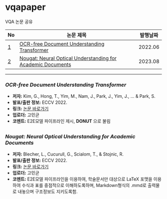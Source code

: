 # vqapaper
VQA 논문 공유

|No| 논문 제목                                                | 발행날짜   | 
|---| -------------------------------------------------------- | :-------: | 
|[1](#a1)| [OCR-free Document Understanding Transformer](https://arxiv.org/abs/2111.15664)     |     2022.06     | 
|[2](#a2)| [ Nougat: Neural Optical Understanding for Academic Documents](https://arxiv.org/abs/2308.13418)     |     2023.08     |

---
### *OCR-free Document Understanding Transformer*
- **저자:** Kim, G., Hong, T., Yim, M., Nam, J., Park, J., Yim, J., ... & Park, S.  
- **발표/출판 정보:** ECCV 2022.
- **링크:** [논문 바로가기](https://arxiv.org/abs/2111.15664) 
- **업로더:** 고민균
- **코멘트:** E2E모델 파이프라인 제시, **DONUT** 으로 불림
  
<a id="a1"></a>
---
### *Nougat: Neural Optical Understanding for Academic Documents*
- **저자:** Blecher, L., Cucurull, G., Scialom, T., & Stojnic, R.
- **발표/출판 정보:** ECCV 2022.
- **링크:** [논문 바로가기](https://arxiv.org/abs/2308.13418)
- **업로더:** 고민균
- **코멘트:** E2E모델 파이프라인을 이용하여, 학술문서만 대상으로 LaTeX 포맷을 이용하여 수식과 표를 중점적으로 이해하도록하며, Markdown형식의 .mmd로 출력물로 내놓으며 구조정보도 지키도록함.
  
<a id="a2"></a>
---
